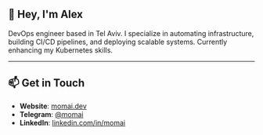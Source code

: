 ## 👋 Hey, I'm Alex

DevOps engineer based in Tel Aviv. I specialize in automating infrastructure, building CI/CD pipelines, and deploying scalable systems. Currently enhancing my Kubernetes skills.

---

## 📫 Get in Touch

- **Website**: [momai.dev](https://momai.dev)
- **Telegram**: [@momai](https://t.me/momai)
- **LinkedIn**: [linkedin.com/in/momai](https://linkedin.com/in/momai)
